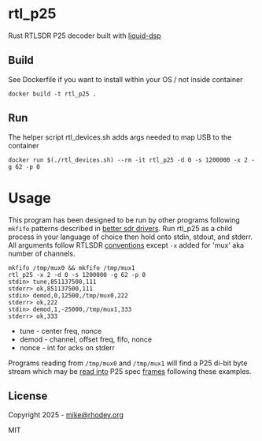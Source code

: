 # rtl_p25
Rust RTLSDR P25 decoder built with [liquid-dsp](http://liquidsdr.org/)

## Build
See Dockerfile if you want to install within your OS / not inside container
```
docker build -t rtl_p25 .
```

## Run
The helper script rtl_devices.sh adds args needed to map USB to the container
```
docker run $(./rtl_devices.sh) --rm -it rtl_p25 -d 0 -s 1200000 -x 2 -g 62 -p 0
```

# Usage
This program has been designed to be run by other programs following `mkfifo` patterns described in [better sdr drivers](https://rhodey.org/blog/better-sdr-drivers). Run rtl_p25 as a child process in your language of choice then hold onto stdin, stdout, and stderr. All arguments follow RTLSDR [conventions](https://osmocom.org/projects/rtl-sdr/wiki/Rtl-sdr) except `-x` added for 'mux' aka number of channels.

```
mkfifo /tmp/mux0 && mkfifo /tmp/mux1
rtl_p25 -x 2 -d 0 -s 1200000 -g 62 -p 0
stdin> tune,851137500,111
stderr> ok,851137500,111
stdin> demod,0,12500,/tmp/mux0,222
stderr> ok,222
stdin> demod,1,-25000,/tmp/mux1,333
stderr> ok,333
```

+ tune - center freq, nonce
+ demod - channel, offset freq, fifo, nonce
+ nonce - int for acks on stderr

Programs reading from `/tmp/mux0` and `/tmp/mux1` will find a P25 di-bit byte stream which may be [read into](https://github.com/rhodey/radiowitness/blob/a8b7d08a8858dfeb72de8740c39599ba55624b51/lib/js/rw-peer/lib/p25/decode.js#L271) P25 spec [frames](https://github.com/rhodey/radiowitness/blob/a8b7d08a8858dfeb72de8740c39599ba55624b51/lib/js/p25-frames/index.js#L335) following these examples.

## License
Copyright 2025 - mike@rhodey.org

MIT
